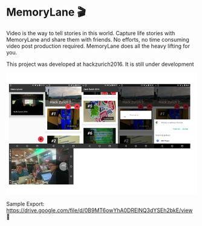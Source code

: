 # MemoryLane 🎬

Video is the way to tell stories in this world.
Capture life stories with MemoryLane and share them with friends.
No efforts, no time consuming video post production required. MemoryLane does all the heavy lifting for you.

This project was developed at hackzurich2016. It is still under development

![memorylane](https://raw.githubusercontent.com/abertschi/memory-lane/master/memorylane.png)

Sample Export: https://drive.google.com/file/d/0B9MT6owYhA0DRElNQ3dYSEh2bkE/view 🎥
